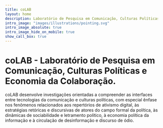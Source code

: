 ```yaml
---
title: coLAB
layout: home
description: Laboratório de Pesquisa em Comunicação, Culturas Políticas e Economia da Colaboração
intro_image: "images/illustrations/pointing.svg"
intro_image_absolute: true
intro_image_hide_on_mobile: true
show_call_box: true
---
```


# coLAB - Laboratório de Pesquisa em Comunicação, Culturas Políticas e Economia da Colaboração.

coLAB desenvolve investigações orientadas a compreender as interfaces entre tecnologias da comunicação e culturas políticas, com especial ênfase nos fenômenos relacionados aos repertórios de ativismo digital, às estratégias retóricas e discursivas de atores do campo formal da política, às dinâmicas de sociabilidade e letramento político, à economia política da informação e à circulação de desinformação e discurso de ódio.
